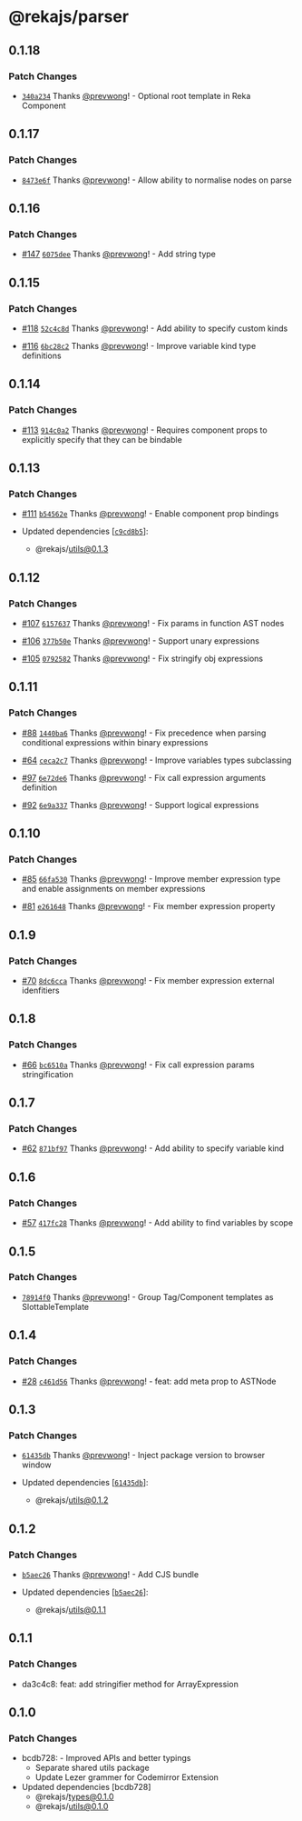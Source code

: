 # @rekajs/parser

## 0.1.18

### Patch Changes

- [`340a234`](https://github.com/prevwong/reka.js/commit/340a234a6e515d1a793add5da041d21347464aea) Thanks [@prevwong](https://github.com/prevwong)! - Optional root template in Reka Component

## 0.1.17

### Patch Changes

- [`8473e6f`](https://github.com/prevwong/reka.js/commit/8473e6f9bcfc2ed1a8a2e0fbb9496a60eeb6b98e) Thanks [@prevwong](https://github.com/prevwong)! - Allow ability to normalise nodes on parse

## 0.1.16

### Patch Changes

- [#147](https://github.com/prevwong/reka.js/pull/147) [`6075dee`](https://github.com/prevwong/reka.js/commit/6075dee83626040c9cd067897d7dcf3fd97f9642) Thanks [@prevwong](https://github.com/prevwong)! - Add string type

## 0.1.15

### Patch Changes

- [#118](https://github.com/prevwong/reka.js/pull/118) [`52c4c8d`](https://github.com/prevwong/reka.js/commit/52c4c8d81073c7f20eb8c3910f171817a23064ab) Thanks [@prevwong](https://github.com/prevwong)! - Add ability to specify custom kinds

- [#116](https://github.com/prevwong/reka.js/pull/116) [`6bc28c2`](https://github.com/prevwong/reka.js/commit/6bc28c24e32391cd3ec52b1f60a88a03672b65d7) Thanks [@prevwong](https://github.com/prevwong)! - Improve variable kind type definitions

## 0.1.14

### Patch Changes

- [#113](https://github.com/prevwong/reka.js/pull/113) [`914c0a2`](https://github.com/prevwong/reka.js/commit/914c0a2414e40e423dacb0dc2191b2896270a61f) Thanks [@prevwong](https://github.com/prevwong)! - Requires component props to explicitly specify that they can be bindable

## 0.1.13

### Patch Changes

- [#111](https://github.com/prevwong/reka.js/pull/111) [`b54562e`](https://github.com/prevwong/reka.js/commit/b54562e0e6a5737a04ca907dad36ce65048cc568) Thanks [@prevwong](https://github.com/prevwong)! - Enable component prop bindings

- Updated dependencies [[`c9cd8b5`](https://github.com/prevwong/reka.js/commit/c9cd8b5ce64922e91a85e001fa62305e964ec5d6)]:
  - @rekajs/utils@0.1.3

## 0.1.12

### Patch Changes

- [#107](https://github.com/prevwong/reka.js/pull/107) [`6157637`](https://github.com/prevwong/reka.js/commit/6157637bef2addd34c330989e76d4bf432ad5d01) Thanks [@prevwong](https://github.com/prevwong)! - Fix params in function AST nodes

- [#106](https://github.com/prevwong/reka.js/pull/106) [`377b50e`](https://github.com/prevwong/reka.js/commit/377b50ec65328cbf429a3fdc640a1c296ee77f8d) Thanks [@prevwong](https://github.com/prevwong)! - Support unary expressions

- [#105](https://github.com/prevwong/reka.js/pull/105) [`0792582`](https://github.com/prevwong/reka.js/commit/0792582472fc3585c5c9abb5ba9246055b734aac) Thanks [@prevwong](https://github.com/prevwong)! - Fix stringify obj expressions

## 0.1.11

### Patch Changes

- [#88](https://github.com/prevwong/reka.js/pull/88) [`1440ba6`](https://github.com/prevwong/reka.js/commit/1440ba6a99d75cfc2f84858d95af5c0705b1a225) Thanks [@prevwong](https://github.com/prevwong)! - Fix precedence when parsing conditional expressions within binary expressions

- [#64](https://github.com/prevwong/reka.js/pull/64) [`ceca2c7`](https://github.com/prevwong/reka.js/commit/ceca2c7774c8c8127e0502178037b3fe209c56ee) Thanks [@prevwong](https://github.com/prevwong)! - Improve variables types subclassing

- [#97](https://github.com/prevwong/reka.js/pull/97) [`6e72de6`](https://github.com/prevwong/reka.js/commit/6e72de6e516330a079f3334bc3e1e86eaa3cd55f) Thanks [@prevwong](https://github.com/prevwong)! - Fix call expression arguments definition

- [#92](https://github.com/prevwong/reka.js/pull/92) [`6e9a337`](https://github.com/prevwong/reka.js/commit/6e9a337ef9bd95e25ccfae9fcb1756e512cdda9f) Thanks [@prevwong](https://github.com/prevwong)! - Support logical expressions

## 0.1.10

### Patch Changes

- [#85](https://github.com/prevwong/reka.js/pull/85) [`66fa530`](https://github.com/prevwong/reka.js/commit/66fa5305446b56ce0fd69f2bcd95650a69c5d327) Thanks [@prevwong](https://github.com/prevwong)! - Improve member expression type and enable assignments on member expressions

- [#81](https://github.com/prevwong/reka.js/pull/81) [`e261648`](https://github.com/prevwong/reka.js/commit/e261648de3ff8b2434e8dac1013a14adb4b5d55b) Thanks [@prevwong](https://github.com/prevwong)! - Fix member expression property

## 0.1.9

### Patch Changes

- [#70](https://github.com/prevwong/reka.js/pull/70) [`8dc6cca`](https://github.com/prevwong/reka.js/commit/8dc6cca1269d2b1259a7a0928eb186eb33c061d3) Thanks [@prevwong](https://github.com/prevwong)! - Fix member expression external idenfitiers

## 0.1.8

### Patch Changes

- [#66](https://github.com/prevwong/reka.js/pull/66) [`bc6510a`](https://github.com/prevwong/reka.js/commit/bc6510a316392ca8742b32e7269e55b1b97cd3d6) Thanks [@prevwong](https://github.com/prevwong)! - Fix call expression params stringification

## 0.1.7

### Patch Changes

- [#62](https://github.com/prevwong/reka.js/pull/62) [`871bf97`](https://github.com/prevwong/reka.js/commit/871bf978850538934b1cd0d3ed34aaba9ce3fab0) Thanks [@prevwong](https://github.com/prevwong)! - Add ability to specify variable kind

## 0.1.6

### Patch Changes

- [#57](https://github.com/prevwong/reka.js/pull/57) [`417fc28`](https://github.com/prevwong/reka.js/commit/417fc282d49ce9687fdf367b63532c6083b46dbc) Thanks [@prevwong](https://github.com/prevwong)! - Add ability to find variables by scope

## 0.1.5

### Patch Changes

- [`78914f0`](https://github.com/prevwong/reka.js/commit/78914f0cd0b838ce827a06e4dcb7dabf7c5c4098) Thanks [@prevwong](https://github.com/prevwong)! - Group Tag/Component templates as SlottableTemplate

## 0.1.4

### Patch Changes

- [#28](https://github.com/prevwong/reka.js/pull/28) [`c461d56`](https://github.com/prevwong/reka.js/commit/c461d562302e6139726c2964490d4a819c57d879) Thanks [@prevwong](https://github.com/prevwong)! - feat: add meta prop to ASTNode

## 0.1.3

### Patch Changes

- [`61435db`](https://github.com/prevwong/reka.js/commit/61435dbfb88326eabe7857e43318a45459b08343) Thanks [@prevwong](https://github.com/prevwong)! - Inject package version to browser window

- Updated dependencies [[`61435db`](https://github.com/prevwong/reka.js/commit/61435dbfb88326eabe7857e43318a45459b08343)]:
  - @rekajs/utils@0.1.2

## 0.1.2

### Patch Changes

- [`b5aec26`](https://github.com/prevwong/reka.js/commit/b5aec26d55685cbc3ade66a16413ef7bf3f46e4a) Thanks [@prevwong](https://github.com/prevwong)! - Add CJS bundle

- Updated dependencies [[`b5aec26`](https://github.com/prevwong/reka.js/commit/b5aec26d55685cbc3ade66a16413ef7bf3f46e4a)]:
  - @rekajs/utils@0.1.1

## 0.1.1

### Patch Changes

- da3c4c8: feat: add stringifier method for ArrayExpression

## 0.1.0

### Patch Changes

- bcdb728: - Improved APIs and better typings
  - Separate shared utils package
  - Update Lezer grammer for Codemirror Extension
- Updated dependencies [bcdb728]
  - @rekajs/types@0.1.0
  - @rekajs/utils@0.1.0
